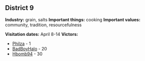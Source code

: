 ## District 9

**Industry:** grain, salts
**Important things:** cooking
**Important values:** community, tradition, resourcefulness

**Visitation dates:** April 8-14
**Victors:**
- [Philza](../../Characters/floor0/Philza.md) - 1
- [BadBoyHalo](../../Characters/floor2/BadBoyHalo.md) - 20
- [Hbomb94](../../Characters/floor3/Hbomb94.md) - 30